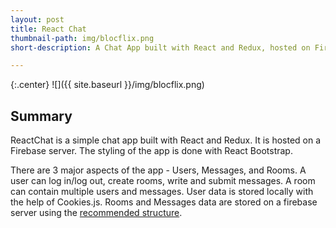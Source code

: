 ```yaml
---
layout: post
title: React Chat
thumbnail-path: img/blocflix.png
short-description: A Chat App built with React and Redux, hosted on Firebase

---
```

{:.center}
![]({{ site.baseurl }}/img/blocflix.png)

## Summary

ReactChat is a simple chat app built with React and Redux. It is hosted on a Firebase server. The styling of the app is done with React Bootstrap. 

There are 3 major aspects of the app - Users, Messages, and Rooms. A user can log in/log out, create rooms, write and submit messages. A room can contain multiple users and messages. User data is stored locally with the help of Cookies.js. Rooms and Messages data are stored on a firebase server using the [recommended structure](https://codelabs.developers.google.com/codelabs/cloud-firebase-chat/#3).